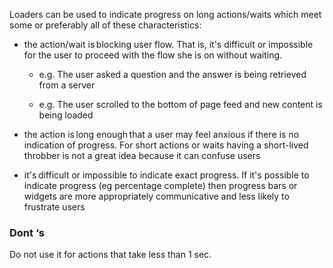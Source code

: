 Loaders can be used to indicate progress on long actions/waits which meet some or preferably all of these characteristics: 

- the action/wait is blocking user flow. That is, it's difficult or impossible for the user to proceed with the flow she is on without waiting. 
    - e.g. The user asked a question and the answer is being retrieved from a server 

    - e.g. The user scrolled to the bottom of page feed and new content is being loaded

- the action is long enough that a user may feel anxious if there is no indication of progress. For short actions or waits having a short-lived throbber is not a great idea because it can confuse users 

- it's difficult or impossible to indicate exact progress. If it's possible to indicate progress (eg percentage complete) then progress bars or widgets are more appropriately communicative and less likely to frustrate users

### Dont ‘s 
Do not use it for actions that take less than 1 sec. 